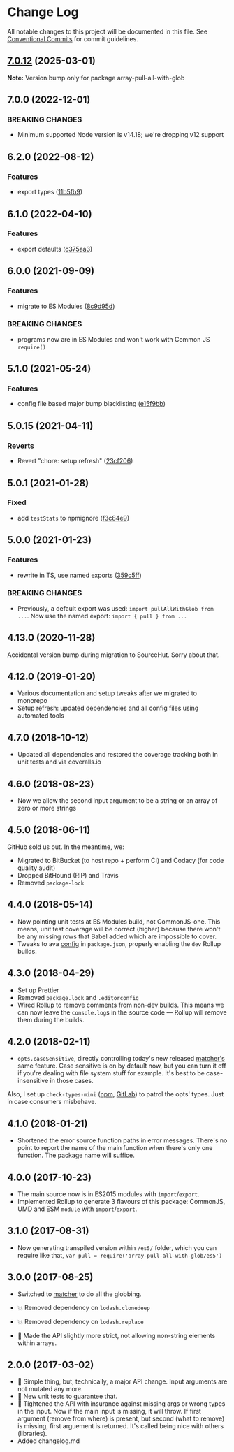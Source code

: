 # Change Log

All notable changes to this project will be documented in this file.
See [Conventional Commits](https://conventionalcommits.org) for commit guidelines.

## [7.0.12](https://github.com/codsen/codsen/compare/array-pull-all-with-glob@7.0.11...array-pull-all-with-glob@7.0.12) (2025-03-01)

**Note:** Version bump only for package array-pull-all-with-glob

## 7.0.0 (2022-12-01)

### BREAKING CHANGES

- Minimum supported Node version is v14.18; we're dropping v12 support

## 6.2.0 (2022-08-12)

### Features

- export types ([11b5fb9](https://github.com/codsen/codsen/commit/11b5fb936ce20e0a77c3a09806773e1cd7695c50))

## 6.1.0 (2022-04-10)

### Features

- export defaults ([c375aa3](https://github.com/codsen/codsen/commit/c375aa34170a6dc98c9749ad64fbc2113f0a1953))

## 6.0.0 (2021-09-09)

### Features

- migrate to ES Modules ([8c9d95d](https://github.com/codsen/codsen/commit/8c9d95d5dea0b769c2f070397141918a4893d575))

### BREAKING CHANGES

- programs now are in ES Modules and won't work with Common JS `require()`

## 5.1.0 (2021-05-24)

### Features

- config file based major bump blacklisting ([e15f9bb](https://github.com/codsen/codsen/commit/e15f9bba1c4fd5f847ac28b3f38fa6ee633f5dca))

## 5.0.15 (2021-04-11)

### Reverts

- Revert "chore: setup refresh" ([23cf206](https://github.com/codsen/codsen/commit/23cf206970a087ff0fa04e61f94d919f59ab3881))

## 5.0.1 (2021-01-28)

### Fixed

- add `testStats` to npmignore ([f3c84e9](https://github.com/codsen/codsen/commit/f3c84e95afc5514214312f913692d85b2e12eb29))

## 5.0.0 (2021-01-23)

### Features

- rewrite in TS, use named exports ([359c5ff](https://github.com/codsen/codsen/commit/359c5ff3df749c18b39dc48d07ccb8029d915fa5))

### BREAKING CHANGES

- Previously, a default export was used: `import pullAllWithGlob from ...`. Now use the named export: `import { pull } from ...`

## 4.13.0 (2020-11-28)

Accidental version bump during migration to SourceHut. Sorry about that.

## 4.12.0 (2019-01-20)

- Various documentation and setup tweaks after we migrated to monorepo
- Setup refresh: updated dependencies and all config files using automated tools

## 4.7.0 (2018-10-12)

- Updated all dependencies and restored the coverage tracking both in unit tests and via coveralls.io

## 4.6.0 (2018-08-23)

- Now we allow the second input argument to be a string or an array of zero or more strings

## 4.5.0 (2018-06-11)

GitHub sold us out. In the meantime, we:

- Migrated to BitBucket (to host repo + perform CI) and Codacy (for code quality audit)
- Dropped BitHound (RIP) and Travis
- Removed `package-lock`

## 4.4.0 (2018-05-14)

- Now pointing unit tests at ES Modules build, not CommonJS-one. This means, unit test coverage will be correct (higher) because there won't be any missing rows that Babel added which are impossible to cover.
- Tweaks to ava [config](https://github.com/avajs/ava/blob/master/docs/recipes/es-modules.md) in `package.json`, properly enabling the `dev` Rollup builds.

## 4.3.0 (2018-04-29)

- Set up Prettier
- Removed `package.lock` and `.editorconfig`
- Wired Rollup to remove comments from non-dev builds. This means we can now leave the `console.log`s in the source code — Rollup will remove them during the builds.

## 4.2.0 (2018-02-11)

- `opts.caseSensitive`, directly controlling today's new released [matcher's](https://www.npmjs.com/package/matcher) same feature. Case sensitive is on by default now, but you can turn it off if you're dealing with file system stuff for example. It's best to be case-insensitive in those cases.

Also, I set up `check-types-mini` ([npm](https://www.npmjs.com/package/check-types-mini), [GitLab](https://gitlab.com/codsen/codsen/tree/master/packages/check-types-mini)) to patrol the opts' types. Just in case consumers misbehave.

## 4.1.0 (2018-01-21)

- Shortened the error source function paths in error messages. There's no point to report the name of the main function when there's only one function. The package name will suffice.

## 4.0.0 (2017-10-23)

- The main source now is in ES2015 modules with `import`/`export`.
- Implemented Rollup to generate 3 flavours of this package: CommonJS, UMD and ESM `module` with `import`/`export`.

## 3.1.0 (2017-08-31)

- Now generating transpiled version within `/es5/` folder, which you can require like that, `var pull = require('array-pull-all-with-glob/es5')`

## 3.0.0 (2017-08-25)

- Switched to [matcher](https://github.com/sindresorhus/matcher/) to do all the globbing.

- 💥 Removed dependency on `lodash.clonedeep`
- 💥 Removed dependency on `lodash.replace`
- 🔧 Made the API slightly more strict, not allowing non-string elements within arrays.

## 2.0.0 (2017-03-02)

- 🔧 Simple thing, but, technically, a major API change. Input arguments are not mutated any more.
- 🔧 New unit tests to guarantee that.
- 🔧 Tightened the API with insurance against missing args or wrong types in the input. Now if the main input is missing, it will throw. If first argument (remove from where) is present, but second (what to remove) is missing, first arguement is returned. It's called being nice with others (libraries).
- Added changelog.md
